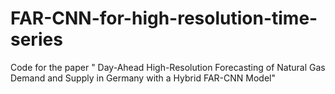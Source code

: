 # FAR-CNN-for-high-resolution-time-series
Code for the paper " Day-Ahead High-Resolution Forecasting of Natural Gas Demand and Supply in Germany with a Hybrid FAR-CNN Model"
